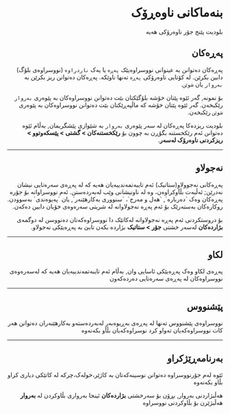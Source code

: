 <div dir="rtl">

# بنەماکانی ناوەڕۆک
<!-- position: 1 -->

بلودیت پێنج جۆر ناوەرۆکی هەیە

<h2 id="pages">پەڕەکان</h2>

پەڕەکان دەتوانن بە عینوانی نووسراوەیێک  `پەڕە`  یا یەک  `ناردراوە`  (نووسراوەی بلۆگ) دابین بکرێن. لە کۆتایی ناوەرۆکی  `پەڕە`  تەنها ناوێکە. پەڕەکان دەتوانن ریز بکرێن بە  `بەروار`  یان  `شوێن`.

بۆ نمونە, گەر ئێوە پێتان خۆشە بلۆگێکتان بێت دەتوانن نووسراوەکان بە پێوەری `بەروار` رێکبخەن. گەر ئێوە پێتان خۆشە کە ماڵپەڕێکتان بێت دەتوانن نووسراوەکان بە پێوەری `شوێن` رێکبخەن.

بلودیت ریزدەکا پەڕەکان لە سەر پێوەری `بەروار` بە شێوازی پێشگریمان, بەڵام ئێوە دەتوانن ئەم رێکخستنە بگۆڕن بە چوون بۆ **رێکخستنەکان > گشتی > پێسکەوتوو > ریزکردنی ناوەرۆک لەسەر**.

---
<h2 id="static">نەجولاو</h2>
پەڕەکانی نەجوولاو(ستاتیک) ئەم تایبەتمەندییەیان هەیە کە لە پەڕەی سەرەتایی نیشان نەدرێن; ئەڵبەت بڵآوکراوەن، وە لە ناونیشانی وێب لەبەردەستن. ئەم نووسراوانە بۆ جۆرە پەڕەکان وەک `دەربارە`, `هەل و مەرج`، `سنووری بەکارهێنەر`, یان `پەیوەندی` بەسوودن. روکارەکان بەستەرێک بۆ ئەم پەڕە نەجولاوانە لە شریتی سەرەوەی خۆیان دابین دەکەن.

بۆ دروستکردنی ئەم پەڕە نەجولاوانە لەکاتێک دا نووسراوەکەتان دەنووسن لە دوگمەی  **بژاردەکان** لەسەر خشتی  **جۆر > ستاتیک** بژاردە بکەن تابێ بە پەڕەیێکی نەجولاو.

---
<h2 id="sticky">لکاو</h2>
پەڕەی لکاو وەک پەڕەیێکی ئاسایی وان, بەڵام ئەم تایبەتمەندییەیان هەیە کە لەسەرەوەی نووسراوەکان لە پەڕەی سەرەتایی دەردەکەون

---
<h2 id="draft">پێشنووس</h2>
نووسراوەی پێشنووس تەنها لە پەڕەی بەڕیوەبەر لەبەردەستەو بەکارهێنەران دەتوانن هەر کات نووسراوەکەیان تەواو کرد نوسراوەکەیان بڵآو بکەنەوە

---
<h2 id="scheduled">بەرنامەڕێژکراو</h2>
ئێوە لەم جۆرنووسراوە دەتوانن نوسینەکەتان بە کاژێر،خولەک،چرکە لە کاتێکی دیاری کراو بڵاو بکەنەوە

هەڵبژاردنی بەروار, بڕۆن بۆ سەرخشتی **بژاردەکان** ئینجا بەرواری بڵاوکردن لە  **بەروار** هەڵبژێرن بۆ بڵاوکردنی نووسراوە

</div>
